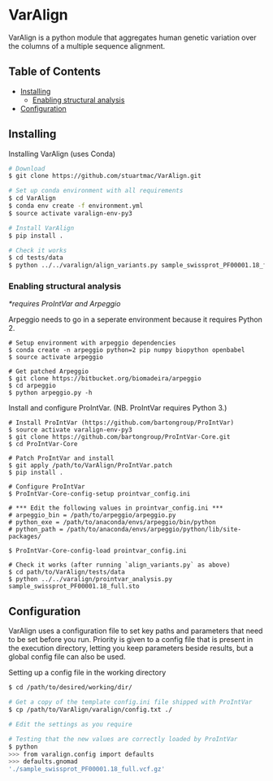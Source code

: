 # VarAlign
VarAlign is a python module that aggregates human genetic variation over the columns of a multiple sequence alignment.

## Table of Contents

- [Installing](#installing)
  - [Enabling structural analysis](#enabling-structural-analysis)
- [Configuration](#configuration)

## Installing

Installing VarAlign (uses Conda)

```sh
# Download
$ git clone https://github.com/stuartmac/VarAlign.git

# Set up conda environment with all requirements
$ cd VarAlign
$ conda env create -f environment.yml
$ source activate varalign-env-py3

# Install VarAlign
$ pip install .

# Check it works
$ cd tests/data
$ python ../../varalign/align_variants.py sample_swissprot_PF00001.18_full.sto
```

### Enabling structural analysis
*\*requires ProIntVar and Arpeggio*

Arpeggio needs to go in a seperate environment because it requires Python 2.
```
# Setup environment with arpeggio dependencies
$ conda create -n arpeggio python=2 pip numpy biopython openbabel
$ source activate arpeggio

# Get patched Arpeggio
$ git clone https://bitbucket.org/biomadeira/arpeggio
$ cd arpeggio
$ python arpeggio.py -h
```

Install and configure ProIntVar. (NB. ProIntVar requires Python 3.)
```
# Install ProIntVar (https://github.com/bartongroup/ProIntVar)
$ source activate varalign-env-py3
$ git clone https://github.com/bartongroup/ProIntVar-Core.git
$ cd ProIntVar-Core

# Patch ProIntVar and install
$ git apply /path/to/VarAlign/ProIntVar.patch
$ pip install .

# Configure ProIntVar
$ ProIntVar-Core-config-setup prointvar_config.ini

# *** Edit the following values in prointvar_config.ini ***
# arpeggio_bin = /path/to/arpeggio/arpeggio.py
# python_exe = /path/to/anaconda/envs/arpeggio/bin/python
# python_path = /path/to/anaconda/envs/arpeggio/python/lib/site-packages/

$ ProIntVar-Core-config-load prointvar_config.ini

# Check it works (after running `align_variants.py` as above)
$ cd path/to/VarAlign/tests/data
$ python ../../varalign/prointvar_analysis.py sample_swissprot_PF00001.18_full.sto
```


## Configuration

VarAlign uses a configuration file to set key paths and parameters that need to be set before you run. Priority is given to a config file
that is present in the execution directory, letting you keep parameters beside results, but a global config file can also be used.

Setting up a config file in the working directory
```sh
$ cd /path/to/desired/working/dir/

# Get a copy of the template config.ini file shipped with ProIntVar
$ cp /path/to/VarAlign/varalign/config.txt ./

# Edit the settings as you require

# Testing that the new values are correctly loaded by ProIntVar
$ python
>>> from varalign.config import defaults
>>> defaults.gnomad
'./sample_swissprot_PF00001.18_full.vcf.gz'
```
